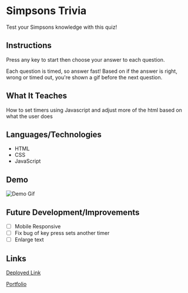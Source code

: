 # Simpsons Trivia
Test your Simpsons knowledge with this quiz! 

## Instructions
Press any key to start then choose your answer to each question.

Each question is timed, so answer fast! Based on if the answer is right, wrong or timed out, you're shown a gif before the next question.

## What It Teaches
How to set timers using Javascript and adjust more of the html based on what the user does

## Languages/Technologies 
* HTML
* CSS
* JavaScript

## Demo
![Demo Gif](assets/images/triviaDemo.gif)

## Future Development/Improvements
- [ ] Mobile Responsive
- [ ] Fix bug of key press sets another timer
- [ ] Enlarge text

## Links
[Deployed Link](https://lmboyle.github.io/TriviaGame)

[Portfolio](https://lmboyle.github.io/)